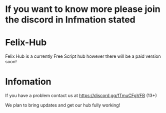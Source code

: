# If you want to know more please join the discord in Infmation stated


# Felix-Hub

Felix Hub is a currently Free Script hub however there will be a paid version soon!

# Infomation

If you have a problem contact us at https://discord.gg/fTmuCFgVFB (13+)

We plan to bring updates and get our hub fully working!
